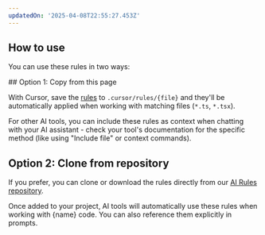 ```yaml
---
updatedOn: '2025-04-08T22:55:27.453Z'
---
```


## How to use

You can use these rules in two ways:

<Steps>
## Option 1: Copy from this page

With Cursor, save the [rules](https://docs.cursor.com/context/rules-for-ai#project-rules-recommended) to `.cursor/rules/{file}` and they'll be automatically applied when working with matching files (`*.ts`, `*.tsx`).

For other AI tools, you can include these rules as context when chatting with your AI assistant - check your tool's documentation for the specific method (like using "Include file" or context commands).

## Option 2: Clone from repository

If you prefer, you can clone or download the rules directly from our [AI Rules repository](https://github.com/crialabs-labs/ai-rules).

Once added to your project, AI tools will automatically use these rules when working with {name} code. You can also reference them explicitly in prompts.
</Steps>
